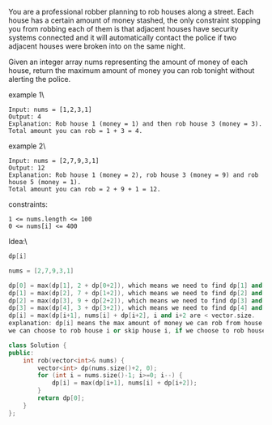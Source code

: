 You are a professional robber planning to rob houses along a street. Each house has a certain amount of money stashed, the only constraint stopping you from robbing each of them is that adjacent houses have security systems connected and it will automatically contact the police if two adjacent houses were broken into on the same night.

Given an integer array nums representing the amount of money of each house, return the maximum amount of money you can rob tonight without alerting the police.



example 1\

```
Input: nums = [1,2,3,1]
Output: 4
Explanation: Rob house 1 (money = 1) and then rob house 3 (money = 3).
Total amount you can rob = 1 + 3 = 4.
```

example 2\
```
Input: nums = [2,7,9,3,1]
Output: 12
Explanation: Rob house 1 (money = 2), rob house 3 (money = 9) and rob house 5 (money = 1).
Total amount you can rob = 2 + 9 + 1 = 12.
```


constraints:
```
1 <= nums.length <= 100
0 <= nums[i] <= 400
```

Idea:\
```cpp
dp[i]

nums = [2,7,9,3,1]

dp[0] = max(dp[1], 2 + dp[0+2]), which means we need to find dp[1] and dp[2].
dp[1] = max(dp[2], 7 + dp[1+2]), which means we need to find dp[2] and dp[3].
dp[2] = max(dp[3], 9 + dp[2+2]), which means we need to find dp[3] and dp[4].
dp[3] = max(dp[4], 3 + dp[3+2]), which means we need to find dp[4] and dp[5], but dp[5] is out of range, dp[>vector.size-1] = 0.
dp[i] = max(dp[i+1], nums[i] + dp[i+2], i and i+2 are < vector.size.
explanation: dp[i] means the max amount of money we can rob from house i to the end of the street.
we can choose to rob house i or skip house i, if we choose to rob house i, we can only rob house i+2 or skip house i+2, because we cannot rob adjacent houses.
```


```cpp
class Solution {
public:
    int rob(vector<int>& nums) {
        vector<int> dp(nums.size()+2, 0);
        for (int i = nums.size()-1; i>=0; i--) {
            dp[i] = max(dp[i+1], nums[i] + dp[i+2]);
        }
        return dp[0];
    }
};
```











